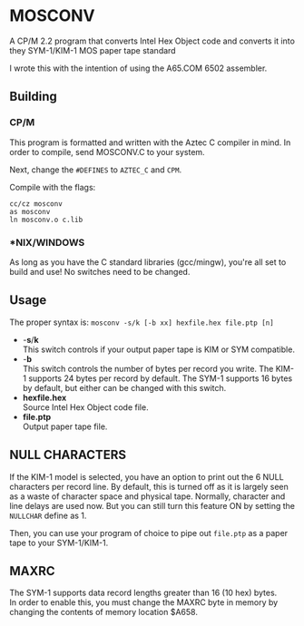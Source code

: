 # MOSCONV
A CP/M 2.2 program that converts Intel Hex Object code and converts it into they SYM-1/KIM-1 MOS paper tape standard

I wrote this with the intention of using the A65.COM 6502 assembler.

## Building
### CP/M
This program is formatted and written with the Aztec C compiler in mind. In order to
compile, send MOSCONV.C to your system.

Next, change the `#DEFINES` to `AZTEC_C` and `CPM`.

Compile with the flags:

`cc/cz mosconv`\
`as mosconv`\
`ln mosconv.o c.lib`

### *NIX/WINDOWS
As long as you have the C standard libraries (gcc/mingw), you're all set to build and use! No switches need to be
changed.

## Usage
The proper syntax is:
`mosconv -s/k [-b xx] hexfile.hex file.ptp [n]`

* -**s**/**k**\
This switch controls if your output paper tape is KIM or SYM compatible.
* -**b**\
This switch controls the number of bytes per record you write. The KIM-1 supports 24 bytes per record by default. The SYM-1 supports 16 bytes by default, but either can be changed with this switch.
* **hexfile.hex**\
Source Intel Hex Object code file.
* **file.ptp**\
Output paper tape file.

## NULL CHARACTERS
If the KIM-1 model is selected, you have an option to print out the 6 NULL characters per record line. By default, this is turned off as it is
largely seen as a waste of character space and physical tape. Normally, character and line delays are used now. But you can still turn this feature ON by setting the `NULLCHAR` define as 1.


Then, you can use your program of choice to pipe out `file.ptp` as a paper tape to your SYM-1/KIM-1.

## MAXRC
The SYM-1 supports data record lengths greater than 16 (10 hex) bytes.\
In order to enable this, you must change the MAXRC byte in memory by changing the contents of memory location $A658.